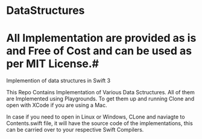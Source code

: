 # DataStructures

# All Implementation are provided as is and Free of Cost and can be used as per MIT License.#


Implemention of data structures in Swift 3

This Repo Contains Implementation of Various Data Sctructures. All of them are Implemented using Playgrounds. To get them up and running
Clone and open with XCode if you are using a Mac.

In case if you need to open in Linux or Windows, CLone and naviagte to Contents.swift file, it will have the source code of the 
implementations, this can be carried over to your respective Swift Compilers. 
